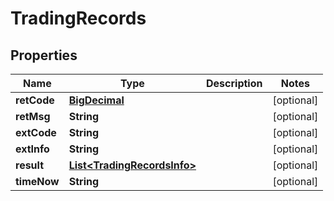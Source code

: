 
# TradingRecords

## Properties
Name | Type | Description | Notes
------------ | ------------- | ------------- | -------------
**retCode** | [**BigDecimal**](BigDecimal.md) |  |  [optional]
**retMsg** | **String** |  |  [optional]
**extCode** | **String** |  |  [optional]
**extInfo** | **String** |  |  [optional]
**result** | [**List&lt;TradingRecordsInfo&gt;**](TradingRecordsInfo.md) |  |  [optional]
**timeNow** | **String** |  |  [optional]



